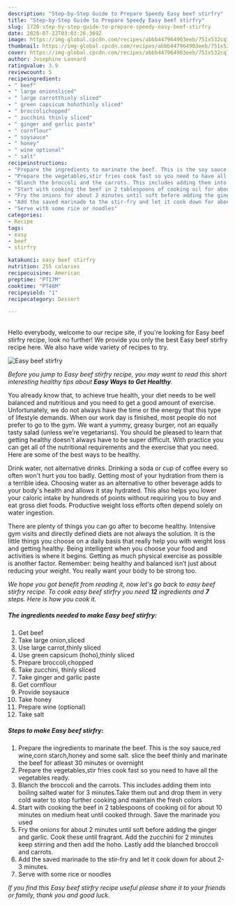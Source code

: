 ```yaml
---
description: "Step-by-Step Guide to Prepare Speedy Easy beef stirfry"
title: "Step-by-Step Guide to Prepare Speedy Easy beef stirfry"
slug: 1720-step-by-step-guide-to-prepare-speedy-easy-beef-stirfry
date: 2020-07-22T03:03:26.369Z
image: https://img-global.cpcdn.com/recipes/abbb447964903eeb/751x532cq70/easy-beef-stirfry-recipe-main-photo.jpg
thumbnail: https://img-global.cpcdn.com/recipes/abbb447964903eeb/751x532cq70/easy-beef-stirfry-recipe-main-photo.jpg
cover: https://img-global.cpcdn.com/recipes/abbb447964903eeb/751x532cq70/easy-beef-stirfry-recipe-main-photo.jpg
author: Josephine Leonard
ratingvalue: 3.9
reviewcount: 5
recipeingredient:
- " beef"
- " large onionsliced"
- " large carrotthinly sliced"
- " green capsicum hohothinly sliced"
- " broccolichopped"
- " zucchini thinly sliced"
- " ginger and garlic paste"
- " cornflour"
- " soysauce"
- " honey"
- " wine optional"
- " salt"
recipeinstructions:
- "Prepare the ingredients to marinate the beef. This is the soy sauce,red wine,corn starch,honey and some salt. slice the beef thinly and marinate the beef for atleast 30 minutes or overnight"
- "Prepare the vegetables,stir fries cook fast so you need to have all the vegetables ready."
- "Blanch the broccoli and the carrots. This includes adding them into boiling salted water for 3 minutes.Take them out and drop them in very cold water to stop further cooking and maintain the fresh colors"
- "Start with cooking the beef in 2 tablespoons of cooking oil for about 10 minutes on medium heat until cooked through. Save the marinade you used"
- "Fry the onions for about 2 minutes until soft before adding the ginger and garlic. Cook these until fragrant. Add the zucchini for 2 minutes keep stirring and then add the hoho. Lastly add the blanched broccoli and carrots."
- "Add the saved marinade to the stir-fry and let it cook down for about 2-3 minutes."
- "Serve with some rice or noodles"
categories:
- Recipe
tags:
- easy
- beef
- stirfry

katakunci: easy beef stirfry 
nutrition: 255 calories
recipecuisine: American
preptime: "PT17M"
cooktime: "PT46M"
recipeyield: "1"
recipecategory: Dessert

---
```

<br>
Hello everybody, welcome to our recipe site, if you're looking for Easy beef stirfry recipe, look no further! We provide you only the best Easy beef stirfry recipe here. We also have wide variety of recipes to try.
<br>


![Easy beef stirfry](https://img-global.cpcdn.com/recipes/abbb447964903eeb/751x532cq70/easy-beef-stirfry-recipe-main-photo.jpg)

<i>Before you jump to Easy beef stirfry recipe, you may want to read this short interesting healthy tips about <strong>Easy Ways to Get Healthy</strong>.</i>

You already know that, to achieve true health, your diet needs to be well balanced and nutritious and you need to get a good amount of exercise. Unfortunately, we do not always have the time or the energy that this type of lifestyle demands. When our work day is finished, most people do not prefer to go to the gym. We want a yummy, greasy burger, not an equally tasty salad (unless we’re vegetarians). You should be pleased to learn that getting healthy doesn't always have to be super difficult. With practice you can get all of the nutritional requirements and the exercise that you need. Here are some of the best ways to be healthy.

Drink water, not alternative drinks. Drinking a soda or cup of coffee every so often won't hurt you too badly. Getting most of your hydration from them is a terrible idea. Choosing water as an alternative to other beverage adds to your body's health and allows it stay hydrated. This also helps you lower your caloric intake by hundreds of points without requiring you to buy and eat gross diet foods. Productive weight loss efforts often depend solely on water ingestion.

There are plenty of things you can go after to become healthy. Intensive gym visits and directly defined diets are not always the solution. It is the little things you choose on a daily basis that really help you with weight loss and getting healthy. Being intelligent when you choose your food and activities is where it begins. Getting as much physical exercise as possible is another factor. Remember: being healthy and balanced isn’t just about reducing your weight. You really want your body to be strong too. 


<i>We hope you got benefit from reading it, now let's go back to easy beef stirfry recipe. To cook easy beef stirfry you need <strong>12</strong> ingredients and <strong>7</strong> steps. Here is how you cook it.
</i>

##### The ingredients needed to make Easy beef stirfry:

1. Get  beef
1. Take  large onion,sliced
1. Use  large carrot,thinly sliced
1. Use  green capsicum (hoho),thinly sliced
1. Prepare  broccoli,chopped
1. Take  zucchini, thinly sliced
1. Take  ginger and garlic paste
1. Get  cornflour
1. Provide  soysauce
1. Take  honey
1. Prepare  wine (optional)
1. Take  salt


##### Steps to make Easy beef stirfry:

1. Prepare the ingredients to marinate the beef. This is the soy sauce,red wine,corn starch,honey and some salt. slice the beef thinly and marinate the beef for atleast 30 minutes or overnight
1. Prepare the vegetables,stir fries cook fast so you need to have all the vegetables ready.
1. Blanch the broccoli and the carrots. This includes adding them into boiling salted water for 3 minutes.Take them out and drop them in very cold water to stop further cooking and maintain the fresh colors
1. Start with cooking the beef in 2 tablespoons of cooking oil for about 10 minutes on medium heat until cooked through. Save the marinade you used
1. Fry the onions for about 2 minutes until soft before adding the ginger and garlic. Cook these until fragrant. Add the zucchini for 2 minutes keep stirring and then add the hoho. Lastly add the blanched broccoli and carrots.
1. Add the saved marinade to the stir-fry and let it cook down for about 2-3 minutes.
1. Serve with some rice or noodles


<i>If you find this Easy beef stirfry recipe useful please share it to your friends or family, thank you and good luck.</i>
